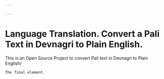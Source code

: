 ```yaml
---

---
```



# Language Translation. Convert a Pali Text in Devnagri to Plain English.

This is an Open Source Project to convert Pali text in Devnagri to Plain English/


```
The final element.
```
